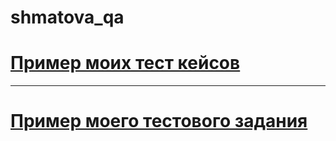 # shmatova_qa
# [Пример моих тест кейсов](https://docs.google.com/spreadsheets/d/1Yod7L7CHpTgv8dDz729cZOb5OHmomo7a0wLBQwBsYZ4/edit?usp=sharing)

---

# [Пример моего тестового задания](https://docs.google.com/spreadsheets/d/1lwsOrmMB4SqtHyTQ1mIKYaM3vx-K8LwEe9RUbYjmstE/edit?usp=sharing)

